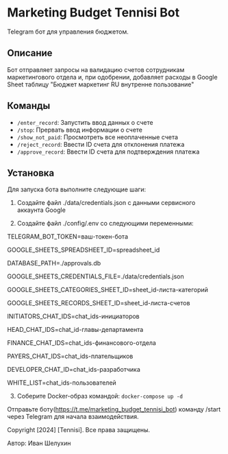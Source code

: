 # Marketing Budget Tennisi Bot

Telegram бот для управления бюджетом.

## Описание

Бот отправляет запросы на валидацию счетов сотрудникам маркетингового отдела и, при одобрении, добавляет расходы в
Google Sheet таблицу "Бюджет маркетинг RU внутренне пользование"

## Команды

- `/enter_record`: Запустить ввод данных о счете
- `/stop`: Прервать ввод информации о счете
- `/show_not_paid`: Просмотреть все неоплаченные счета
- `/reject_record`: Ввести ID счета для отклонения платежа
- `/approve_record`: Ввести ID счета для подтверждения платежа

## Установка

Для запуска бота выполните следующие шаги:

1. Создайте файл ./data/credentials.json с данными сервисного аккаунта Google

2. Создайте файл ./config/.env со следующими переменными:

TELEGRAM_BOT_TOKEN=ваш-токен-бота

GOOGLE_SHEETS_SPREADSHEET_ID=spreadsheet_id

DATABASE_PATH=./approvals.db

GOOGLE_SHEETS_CREDENTIALS_FILE=./data/credentials.json

GOOGLE_SHEETS_CATEGORIES_SHEET_ID=sheet_id-листа-категорий

GOOGLE_SHEETS_RECORDS_SHEET_ID=sheet_id-листа-счетов

INITIATORS_CHAT_IDS=chat_ids-инициаторов

HEAD_CHAT_IDS=chat_id-главы-департамента

FINANCE_CHAT_IDS=chat_ids-финансового-отдела

PAYERS_CHAT_IDS=chat_ids-плательщиков

DEVELOPER_CHAT_ID=chat_ids-разработчика

WHITE_LIST=chat_ids-пользователей

3. Соберите Docker-образ командой: `docker-compose up -d`

Отправьте боту(https://t.me/marketing_budget_tennisi_bot) команду /start через Telegram для начала взаимодействия.

Copyright [2024] [Tennisi]. Все права защищены.

Автор: Иван Шелухин